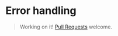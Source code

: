 # Error handling

> Working on it! [Pull
> Requests](https://github.com/condense9/hark-lang) welcome.

